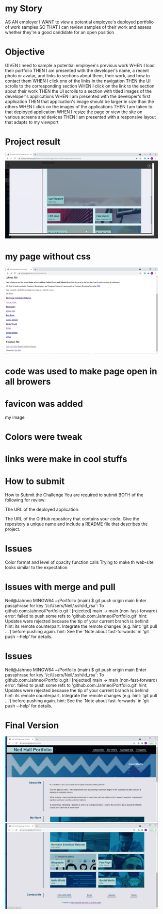 # my Story
AS AN employer
I WANT to view a potential employee's deployed portfolio of work samples
SO THAT I can review samples of their work and assess whether they're a good candidate for an open position
# Objective
GIVEN I need to sample a potential employee's previous work
WHEN I load their portfolio
THEN I am presented with the developer's name, a recent photo or avatar, and links to sections about them, their work, and how to contact them
WHEN I click one of the links in the navigation
THEN the UI scrolls to the corresponding section
WHEN I click on the link to the section about their work
THEN the UI scrolls to a section with titled images of the developer's applications
WHEN I am presented with the developer's first application
THEN that application's image should be larger in size than the others
WHEN I click on the images of the applications
THEN I am taken to that deployed application
WHEN I resize the page or view the site on various screens and devices
THEN I am presented with a responsive layout that adapts to my viewport
# Project result
![image ](./assets/images/final.JPG)

# my page without css
![image ](./assets/images/Capture.JPG)

# code was used to make page open in all browers
 <meta name="viewport" content="width=device-width, initial-scale=1.0">

 # favicon was added
 my image

 # Colors were tweak

 # links were make in cool stuffs

 # How to submit 
 
How to Submit the Challenge
You are required to submit BOTH of the following for review:

The URL of the deployed application.

The URL of the GitHub repository that contains your code. Give the repository a unique name and include a README file that describes the project.

# Issues
Color format and level of opacity function calls
Trying to make th web-site looks similar to the expectation

# Issues with merge and pull 

Neil@Jahneo MINGW64 ~/Portfolio (main)
$ git push origin main
Enter passphrase for key '/c/Users/Neil/.ssh/id_rsa':
To github.com:Jahneo/Portfolio.git
 ! [rejected]        main -> main (non-fast-forward)
error: failed to push some refs to 'github.com:Jahneo/Portfolio.git'
hint: Updates were rejected because the tip of your current branch is behind
hint: its remote counterpart. Integrate the remote changes (e.g.
hint: 'git pull ...') before pushing again.
hint: See the 'Note about fast-forwards' in 'git push --help' for details.

# Issues

Neil@Jahneo MINGW64 ~/Portfolio (main)
$ git push origin main
Enter passphrase for key '/c/Users/Neil/.ssh/id_rsa':
To github.com:Jahneo/Portfolio.git
 ! [rejected]        main -> main (non-fast-forward)
error: failed to push some refs to 'github.com:Jahneo/Portfolio.git'
hint: Updates were rejected because the tip of your current branch is behind
hint: its remote counterpart. Integrate the remote changes (e.g.
hint: 'git pull ...') before pushing again.
hint: See the 'Note about fast-forwards' in 'git push --help' for details.

# Final Version
![image ](./assets/images/myPortfolio_1.JPG)
![image ](./assets/images/myPortfolio_2.JPG)